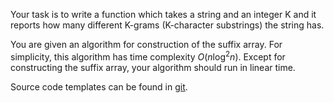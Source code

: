 Your task is to write a function which takes a string and an integer K
and it reports how many different K-grams (K-character substrings) the
string has.

You are given an algorithm for construction of the suffix array. For
simplicity, this algorithm has time complexity $O(n \log^2 n)$. Except
for constructing the suffix array, your algorithm should run in linear
time.

Source code templates can be found in [git](https://gitlab.kam.mff.cuni.cz/datovky/assignments/-/tree/master).
